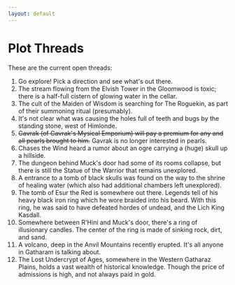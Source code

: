 ```yaml
---
layout: default
---
```


# Plot Threads

These are the current open threads:

1. Go explore! Pick a direction and see what's out there.
2. The stream flowing from the Elvish Tower in the Gloomwood is toxic; there is a half-full cistern of glowing water in the cellar.
3. The cult of the Maiden of Wisdom is searching for The Roguekin, as part of their summoning ritual (presumably).
4. It's not clear what was causing the holes full of teeth and bugs by the standing stone, west of Himlonde.
5. ~~Gavrak (of Gavrak's Mysical Emporium) will pay a premium for any and all pearls brought to him.~~ Gavrak is no longer interested in pearls.
7. Chases the Wind heard a rumor about an ogre carrying a (huge) skull up a hillside.
8. The dungeon behind Muck's door had some of its rooms collapse, but there is still the Statue of the Warrior that remains unexplored.
9. A entrance to a tomb of black skulls was found on the way to the shrine of healing water (which also had additional chambers left unexplored).
10. The tomb of Esur the Red is somewhere out there. Legends tell of his heavy black iron ring which he wore braided into his beard. With this ring, he was said to have defeated hordes of undead, and the Lich King Kasdall.
11. Somewhere between R'Hini and Muck's door, there's a ring of illusionary candles. The center of the ring is made of sinking rock, dirt, and sand.
12. A volcano, deep in the Anvil Mountains recently erupted. It's all anyone in Gatharam is talking about.
13. The Lost Undercrypt of Ages, somewhere in the Western Gatharaz Plains, holds a vast wealth of historical knowledge. Though the price of admissions is high, and not always paid in gold.